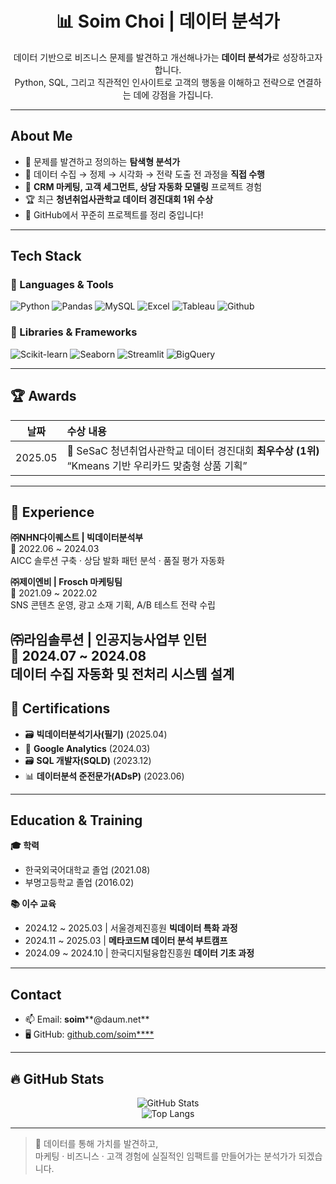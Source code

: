<h1 align="center">📊 Soim Choi | 데이터 분석가</h1>

<p align="center">
데이터 기반으로 비즈니스 문제를 발견하고 개선해나가는 <strong>데이터 분석가</strong>로 성장하고자 합니다.
<br>Python, SQL, 그리고 직관적인 인사이트로 고객의 행동을 이해하고 전략으로 연결하는 데에 강점을 가집니다.
</p>

---

## About Me

- 🔎 문제를 발견하고 정의하는 **탐색형 분석가**
- 🔄 데이터 수집 → 정제 → 시각화 → 전략 도출 전 과정을 **직접 수행**
- 🧠 **CRM 마케팅, 고객 세그먼트, 상담 자동화 모델링** 프로젝트 경험
- 🏆 최근 **청년취업사관학교 데이터 경진대회 1위 수상**  
- 🧰 GitHub에서 꾸준히 프로젝트를 정리 중입니다!

---

## Tech Stack

### 🔨 Languages & Tools
![Python](https://img.shields.io/badge/-Python-3776AB?style=flat-square&logo=python&logoColor=white)
![Pandas](https://img.shields.io/badge/-Pandas-150458?style=flat-square&logo=pandas&logoColor=white)
![MySQL](https://img.shields.io/badge/-MySQL-4479A1?style=flat-square&logo=mysql&logoColor=white)
![Excel](https://img.shields.io/badge/-Excel-217346?style=flat-square&logo=microsoft-excel&logoColor=white)
![Tableau](https://img.shields.io/badge/-Tableau-E97627?style=flat-square&logo=tableau&logoColor=white)
![Github](https://img.shields.io/badge/-Github-181717?style=flat-square&logo=github&logoColor=white)

### 🧠 Libraries & Frameworks
![Scikit-learn](https://img.shields.io/badge/-Scikit--learn-F7931E?style=flat-square&logo=scikitlearn&logoColor=white)
![Seaborn](https://img.shields.io/badge/-Seaborn-2E5C6E?style=flat-square)
![Streamlit](https://img.shields.io/badge/-Streamlit-FF4B4B?style=flat-square&logo=streamlit&logoColor=white)
![BigQuery](https://img.shields.io/badge/-BigQuery-4285F4?style=flat-square&logo=googlecloud&logoColor=white)

---

## 🏆 Awards

| 날짜 | 수상 내용 |
|:----:|:----------|
| 2025.05 | 🥇 SeSaC 청년취업사관학교 데이터 경진대회 **최우수상 (1위)**<br>“Kmeans 기반 우리카드 맞춤형 상품 기획” |

---

## 💼 Experience

**㈜NHN다이퀘스트 | 빅데이터분석부**  
📅 2022.06 ~ 2024.03  
AICC 솔루션 구축 · 상담 발화 패턴 분석 · 품질 평가 자동화

**㈜제이엔비 | Frosch 마케팅팀**  
📅 2021.09 ~ 2022.02  
SNS 콘텐츠 운영, 광고 소재 기획, A/B 테스트 전략 수립

**㈜라임솔루션 | 인공지능사업부 인턴**  
📅 2024.07 ~ 2024.08  
데이터 수집 자동화 및 전처리 시스템 설계
---

## 📜 Certifications

- 🗃️ **빅데이터분석기사(필기)** (2025.04)
- 📘 **Google Analytics** (2024.03)  
- 🗃️ **SQL 개발자(SQLD)** (2023.12)  
- 📊 **데이터분석 준전문가(ADsP)** (2023.06)

---

## Education & Training

**🎓 학력**  
- 한국외국어대학교 졸업 (2021.08)  
- 부명고등학교 졸업 (2016.02)

**📚 이수 교육**  
- 2024.12 ~ 2025.03 | 서울경제진흥원 **빅데이터 특화 과정**  
- 2024.11 ~ 2025.03 | **메타코드M 데이터 분석 부트캠프**  
- 2024.09 ~ 2024.10 | 한국디지털융합진흥원 **데이터 기초 과정**

---

## Contact

- 📫 Email: **soim****@daum.net**  
- 🖥️ GitHub: [github.com/soim****](https://github.com/soim****)

---

## 🔥 GitHub Stats

<p align="center">
  <img src="https://github-readme-stats.vercel.app/api?username=Clinda02&show_icons=true&theme=default" alt="GitHub Stats" />
  <br>
  <img src="https://github-readme-stats.vercel.app/api/top-langs/?username=Clinda02&layout=compact" alt="Top Langs" />
</p>

---

> 🙌 데이터를 통해 가치를 발견하고,  
> 마케팅 · 비즈니스 · 고객 경험에 실질적인 임팩트를 만들어가는 분석가가 되겠습니다.
